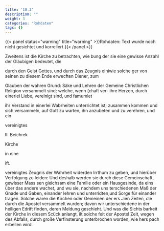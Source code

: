 ```yaml
---
title: '10.3'
description: ""
weight: 3
categories: "Rohdaten"
tags: {}
---
```


{{< panel status="warning" title="warning" >}}Rohdaten: Text wurde noch nicht gesichtet und korreliert.{{< /panel >}}
<!-- Seite 382 -->


Zweitens ist die Kirche zu betrachten, wie bung der sie eine gewisse Anzahl der Gläubigen bedeutet, die

durch den Geist Gottes, und durch das Zeugnis einiwie solche ger von seinen zu diesem Ende erwecften Diener, zum

Glauben der wahren Grund: Säke und Lehren der Gemeine Christlichen Religion versammelt sind; welche, wenn (chaft ver- ihre Herzen, durch einerlei Liebe, vereinigt
 sind, und famumlet

ihr Verstand in einerlei Wabrheiten unterrichtet ist; zusammen kommen und sich versammeln, auf Gott zu warten, ihn anzubeten und zu verehren, und ein

vereinigtes

II. Beichrek

Kirche

in eine

ift.
<!-- Seite 383 -->
vereinigtes Zeugnis der Wahrheit widerden Irrthum zu geben, und hierüber Verfolgung zu leiden: Und deshalb werden sie durch diese Gemeinschaft, gewisser Mass sen gleichsam eine Familie oder ein Hausgesinde, da eins über das andere wachet, und wu sie, nachdem uns terschiedenen Maß der Gnade und Gaben, einander lehren und unterridten,und Sorge für einander tragen. Solche waren die Kirchen oder Gemeinen der ers Jien Zeiten, die durch die Apostel versammelt wurden; davon wir unterschiedene in der heiligen Edrift finden, deren Meldung geschieht. Und was die Sichts barkeit der Kirche in diesem Scück anlangt, ilt solche feit der Apostel Zeit, wegen des Abfalls, durch große Verfinsterung unterbrochen worden, wie hers pach erbellen wird.

